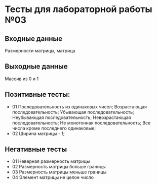 # Тесты для лабораторной работы №03
## Входные данные
Размерности матрицы, матрица
## Выходные данные
Массив из 0 и 1
## Позитивные тесты:
 - 01   Последовательность из одинаковых чисел;
        Возрастающая последовательность;
        Убывающая последовательность;
        Неубывающая последовательность;
        Невозрастающая последовательность;
        Не монотонная последовательность;
        Все числа кроме последнего одинаковые;
- 02    Ширина матрицы - 1;
## Негативные тесты
- 01 Неверная размерность матрицы
- 02 Размерность матрицы больше границы
- 03 Размерность матрицы меньше границы
- 04 Элемент матрицы не целое число
